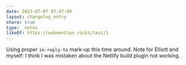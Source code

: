 ```yaml
---
date: 2023-07-07 07:47:00
layout: changelog_entry
share: true
type: _notes
likeOf: https://webmention.rocks/test/1
---
```

Using proper `in-reply-to` mark-up this time around. Note for Elliott and myself: I think I was mistaken about the Netlify build plugin not working.